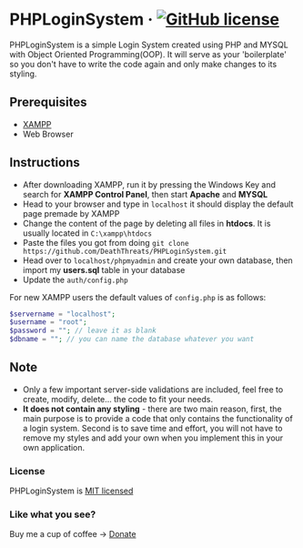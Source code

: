 # PHPLoginSystem &middot; [![GitHub license](https://img.shields.io/badge/license-MIT-blue.svg)](https://github.com/DeathThreats/PHPLoginSystem/blob/master/LICENSE)

PHPLoginSystem is a simple Login System created using PHP and MYSQL with Object Oriented Programming(OOP). It will serve as your 'boilerplate' so you don't have to write the code again and only make changes to its styling.

## Prerequisites

* [XAMPP](https://www.apachefriends.org/download.html)
* Web Browser

## Instructions
* After downloading XAMPP, run it by pressing the Windows Key and search for **XAMPP Control Panel**, then start **Apache** and **MYSQL**
* Head to your browser and type in `localhost` it should display the default page premade by XAMPP
* Change the content of the page by deleting all files in **htdocs**. It is usually located in `C:\xampp\htdocs`
* Paste the files you got from doing `git clone https://github.com/DeathThreats/PHPLoginSystem.git`
* Head over to `localhost/phpmyadmin` and create your own database, then import my **users.sql** table in your database
* Update the `auth/config.php`

For new XAMPP users the default values of `config.php` is as follows:
```php
$servername = "localhost";
$username = "root";
$password = ""; // leave it as blank
$dbname = ""; // you can name the database whatever you want
```

## Note
* Only a few important server-side validations are included, feel free to create, modify, delete... the code to fit your needs.
* **It does not contain any styling** - there are two main reason, first, the main purpose is to provide a code that only contains the functionality of a login system. Second is to save time and effort, you will not have to remove my styles and add your own when you implement this in your own application.

### License

PHPLoginSystem is [MIT licensed](./LICENSE)

### Like what you see?

Buy me a cup of coffee -> [Donate](https://www.paypal.com/cgi-bin/webscr?cmd=_s-xclick&hosted_button_id=J37ZD2JX7JXLQ&source=url)
